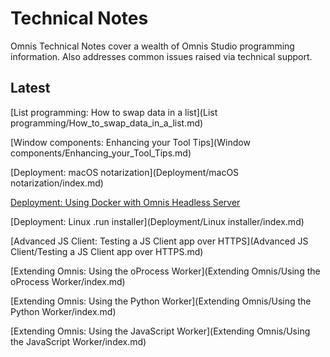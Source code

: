# Technical Notes

Omnis Technical Notes cover a wealth of Omnis Studio programming information. Also addresses common issues raised via technical support.

## Latest

[List programming: How to swap data in a list](List programming/How_to_swap_data_in_a_list.md)

[Window components: Enhancing your Tool Tips](Window components/Enhancing_your_Tool_Tips.md)

[Deployment: macOS notarization](Deployment/macOS notarization/index.md)

[Deployment: Using Docker with Omnis Headless Server](Deployment/Docker/index.md)

[Deployment: Linux .run installer](Deployment/Linux installer/index.md)

<!-- [Debugging The JS Client: Exceptions](Debugging%20The%20JS%20Client/Exceptions.md) -->

[Advanced JS Client: Testing a JS Client app over HTTPS](Advanced JS Client/Testing a JS Client app over HTTPS.md)

[Extending Omnis: Using the oProcess Worker](Extending Omnis/Using the oProcess Worker/index.md)

[Extending Omnis: Using the Python Worker](Extending Omnis/Using the Python Worker/index.md)

[Extending Omnis: Using the JavaScript Worker](Extending Omnis/Using the JavaScript Worker/index.md)
